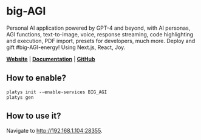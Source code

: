# big-AGI

Personal AI application powered by GPT-4 and beyond, with AI personas, AGI functions, text-to-image, voice, response streaming, code highlighting and execution, PDF import, presets for developers, much more. Deploy and gift #big-AGI-energy! Using Next.js, React, Joy. 

**[Website](https://big-agi.com/)** | **[Documentation](https://big-agi.com/docs)** | **[GitHub](https://github.com/enricoros/big-AGI)**

## How to enable?

```
platys init --enable-services BIG_AGI
platys gen
```

## How to use it?

Navigate to <http://192.168.1.104:28355>.
